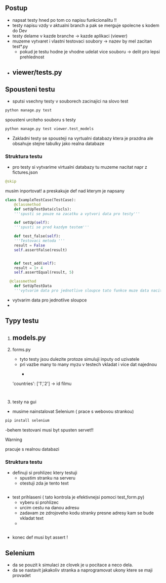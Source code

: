 ## Postup
- napsat testy hned po tom co napisu funkcionalitu !!
- testy napisu vzdy v aktualni branch a pak se merguje spolecne s kodem do Dev
- testy delame v kazde branche -> kazde aplikaci (viewer)
- muzeme vytvaret i vlastni testovaci soubory -> nazev by mel zacitan test*.py
  - pokud je testu hodne je vhodne udelat vice souboru -> delit pro lepsi prehlednost
- viewer/tests.py 
  - 

## Spousteni testu 
- sputsi vsechny testy v souborech zacinajici na slovo test
```python
python manage.py test
```
spousteni urciteho souboru s testy 
```python
python manage.py test viewer.test_models
```
- Zakladni testy se spousteji na vyrtualni databazy ktera je prazdna ale obsahuje stejne tabulky jako realna databaze 


### Struktura testu 
- pro testy si vytvarime virtualni databazy tu muzeme nacitat napr z fictures.json

```python
@skip
```
musim inportovat! a preskakuje def nad kterym je napsany
```python
class ExampleTestCase(TestCase):
    @classmethod
    def setUpTestData(clscls):
    '''spusti se pouze na zacatku a vytvori data pro testy'''

    def setUp(self):
    '''spusti se pred kazdym testem'''

    def test_false(self):
    '''Testovaci metoda '''
    result = False
    self.assertFalse(result)


    def test_add(self):
    result = 1+ 4
    self.assertEqual(result, 5)
```
```python
  @classmethod
    def SetUpTestData
    '''vytvarim data pro jednotlive sloupce tato funkce muze data nacitat jak jenom me napadne'''
```
- vytvarim data pro jednotlive sloupce
- 
## Typy testu 

1. models.py 
    - 

2. forms.py 
   - tyto testy jsou dulezite protoze simuluji inputy od uzivatele
   - pri vazbe many to many myzu v testech vkladat i vice dat najednou 
     - ```python
    'countries': ['1','2'] -> id filmu
    ```


3. testy na gui 
- musime nainstalovat Selenium ( prace s webovou strankou)
```bash
pip install selenium
```
-behem testovani musi byt spusten servet!!

>[!WARNING]
> pracuje s realnou databazi

### Struktura testu
- definuji si prohlizec ktery testuji
  - spustim stranku na serveru
  - otestuji zda je tento text 
```python

```
- test prihlaseni ( tato kontrola je efektivnejsi pomoci test_form.py)
  - vyberu si prohlizec
  - urcim cestu na danou adresu 
  - zadavam ze zdrojoveho kodu stranky presne adresy kam se bude vkladat text
  - 
```python

```
- konec def musi byt assert !


## Selenium 
- da se pouzit k simulaci ze clovek je u pocitace a neco dela. 
- da se nastavit jakakoliv stranka a naprogramovat ukony ktere se maji provadet 
